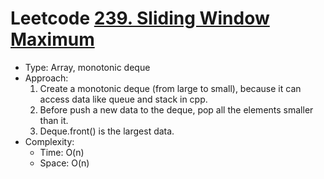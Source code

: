 # Leetcode [239. Sliding Window Maximum](https://leetcode.com/problems/sliding-window-maximum/)
- Type: Array, monotonic deque
- Approach:
	1. Create a monotonic deque (from large to small), because it can access data like queue and stack in cpp.
	2. Before push a new data to the deque, pop all the elements smaller than it.
	3. Deque.front() is the largest data.
- Complexity:
	- Time: O(n)
	- Space: O(n)
